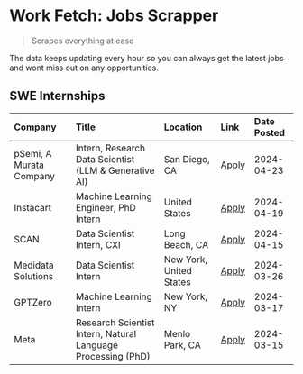 # Work Fetch: Jobs Scrapper
> Scrapes everything at ease

The data keeps updating every hour so you can always get the latest jobs and wont miss out on any opportunities.

## SWE Internships
<!--START_SECTION:workfetch-->
| Company                 | Title                                                        | Location                | Link                                                                                                                                                                                                                                                                         | Date Posted   |
|:------------------------|:-------------------------------------------------------------|:------------------------|:-----------------------------------------------------------------------------------------------------------------------------------------------------------------------------------------------------------------------------------------------------------------------------|:--------------|
| pSemi, A Murata Company | Intern, Research Data Scientist (LLM & Generative AI)        | San Diego, CA           | [Apply](https://www.linkedin.com/jobs/view/intern-research-data-scientist-llm-generative-ai-at-psemi-a-murata-company-3887074168?position=4&pageNum=0&refId=Yg3NSUI%2B4xoCk9eqIS73VQ%3D%3D&trackingId=ff95d51wqlzpfqiJEO7v7w%3D%3D&trk=public_jobs_jserp-result_search-card) | 2024-04-23    |
| Instacart               | Machine Learning Engineer, PhD Intern                        | United States           | [Apply](https://www.linkedin.com/jobs/view/machine-learning-engineer-phd-intern-at-instacart-3901991739?position=2&pageNum=0&refId=Yg3NSUI%2B4xoCk9eqIS73VQ%3D%3D&trackingId=ld67%2FZOhKmKH3K2p1oBOQA%3D%3D&trk=public_jobs_jserp-result_search-card)                        | 2024-04-19    |
| SCAN                    | Data Scientist Intern, CXI                                   | Long Beach, CA          | [Apply](https://www.linkedin.com/jobs/view/data-scientist-intern-cxi-at-scan-3899690492?position=9&pageNum=0&refId=Yg3NSUI%2B4xoCk9eqIS73VQ%3D%3D&trackingId=M4NcIW%2F%2FEOF3bSAtKu1eig%3D%3D&trk=public_jobs_jserp-result_search-card)                                      | 2024-04-15    |
| Medidata Solutions      | Data Scientist Intern                                        | New York, United States | [Apply](https://www.linkedin.com/jobs/view/data-scientist-intern-at-medidata-solutions-3810253704?position=8&pageNum=0&refId=Yg3NSUI%2B4xoCk9eqIS73VQ%3D%3D&trackingId=6BT3MYOCqmF0%2Fkaw0tKwQw%3D%3D&trk=public_jobs_jserp-result_search-card)                              | 2024-03-26    |
| GPTZero                 | Machine Learning Intern                                      | New York, NY            | [Apply](https://www.linkedin.com/jobs/view/machine-learning-intern-at-gptzero-3860723963?position=7&pageNum=0&refId=Yg3NSUI%2B4xoCk9eqIS73VQ%3D%3D&trackingId=nZ550NsDCLYApaJyzURMwg%3D%3D&trk=public_jobs_jserp-result_search-card)                                         | 2024-03-17    |
| Meta                    | Research Scientist Intern, Natural Language Processing (PhD) | Menlo Park, CA          | [Apply](https://www.linkedin.com/jobs/view/research-scientist-intern-natural-language-processing-phd-at-meta-3858718375?position=10&pageNum=0&refId=Yg3NSUI%2B4xoCk9eqIS73VQ%3D%3D&trackingId=fcwxd4YfPJRRmnz5OrLLpg%3D%3D&trk=public_jobs_jserp-result_search-card)         | 2024-03-15    |
<!--END_SECTION:workfetch-->
